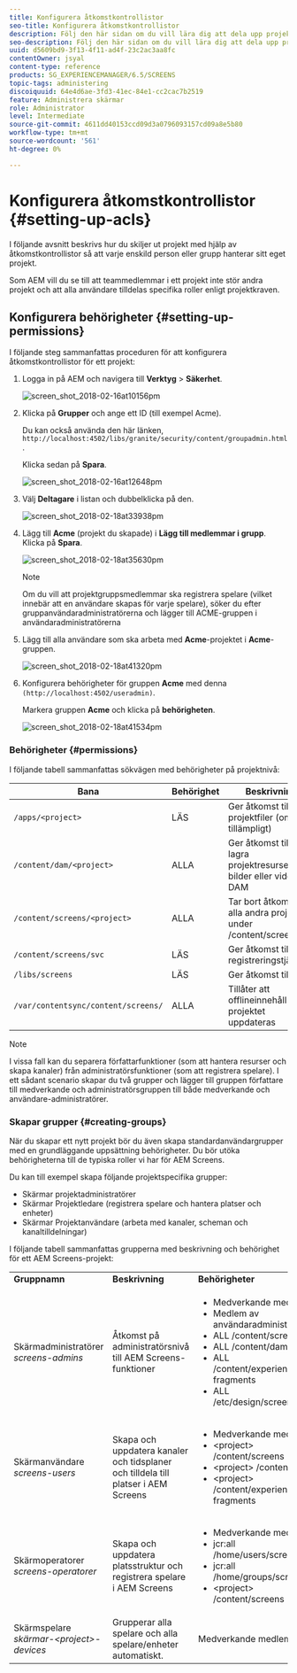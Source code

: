 ```yaml
---
title: Konfigurera åtkomstkontrollistor
seo-title: Konfigurera åtkomstkontrollistor
description: Följ den här sidan om du vill lära dig att dela upp projekt med hjälp av åtkomstkontrollistor så att varje enskild person eller grupp hanterar sitt eget projekt.
seo-description: Följ den här sidan om du vill lära dig att dela upp projekt med hjälp av åtkomstkontrollistor så att varje enskild person eller grupp hanterar sitt eget projekt.
uuid: d5609bd9-3f13-4f11-ad4f-23c2ac3aa8fc
contentOwner: jsyal
content-type: reference
products: SG_EXPERIENCEMANAGER/6.5/SCREENS
topic-tags: administering
discoiquuid: 64e4d6ae-3fd3-41ec-84e1-cc2cac7b2519
feature: Administrera skärmar
role: Administrator
level: Intermediate
source-git-commit: 4611dd40153ccd09d3a0796093157cd09a8e5b80
workflow-type: tm+mt
source-wordcount: '561'
ht-degree: 0%

---
```



# Konfigurera åtkomstkontrollistor {#setting-up-acls}

I följande avsnitt beskrivs hur du skiljer ut projekt med hjälp av åtkomstkontrollistor så att varje enskild person eller grupp hanterar sitt eget projekt.

Som AEM vill du se till att teammedlemmar i ett projekt inte stör andra projekt och att alla användare tilldelas specifika roller enligt projektkraven.

## Konfigurera behörigheter {#setting-up-permissions}

I följande steg sammanfattas proceduren för att konfigurera åtkomstkontrollistor för ett projekt:

1. Logga in på AEM och navigera till **Verktyg** > **Säkerhet**.

   ![screen_shot_2018-02-16at10156pm](assets/screen_shot_2018-02-16at10156pm.png)

1. Klicka på **Grupper** och ange ett ID (till exempel Acme).

   Du kan också använda den här länken, `http://localhost:4502/libs/granite/security/content/groupadmin.html`.

   Klicka sedan på **Spara**.

   ![screen_shot_2018-02-16at12648pm](assets/screen_shot_2018-02-16at12648pm.png)

1. Välj **Deltagare** i listan och dubbelklicka på den.

   ![screen_shot_2018-02-18at33938pm](assets/screen_shot_2018-02-18at33938pm.png)

1. Lägg till **Acme** (projekt du skapade) i **Lägg till medlemmar i grupp**. Klicka på **Spara**.

   ![screen_shot_2018-02-18at35630pm](assets/screen_shot_2018-02-18at35630pm.png)

   >[!NOTE]
   >
   >Om du vill att projektgruppsmedlemmar ska registrera spelare (vilket innebär att en användare skapas för varje spelare), söker du efter gruppanvändaradministratörerna och lägger till ACME-gruppen i användaradministratörerna

1. Lägg till alla användare som ska arbeta med **Acme**-projektet i **Acme**-gruppen.

   ![screen_shot_2018-02-18at41320pm](assets/screen_shot_2018-02-18at41320pm.png)

1. Konfigurera behörigheter för gruppen **Acme** med denna `(http://localhost:4502/useradmin)`.

   Markera gruppen **Acme** och klicka på **behörigheten**.

   ![screen_shot_2018-02-18at41534pm](assets/screen_shot_2018-02-18at41534pm.png)

### Behörigheter {#permissions}

I följande tabell sammanfattas sökvägen med behörigheter på projektnivå:

| **Bana** | **Behörighet** | **Beskrivning** |
|---|---|---|
| `/apps/<project>` | LÄS | Ger åtkomst till projektfiler (om tillämpligt) |
| `/content/dam/<project>` | ALLA | Ger åtkomst till att lagra projektresurser som bilder eller video i DAM |
| `/content/screens/<project>` | ALLA | Tar bort åtkomst till alla andra projekt under /content/screens |
| `/content/screens/svc` | LÄS | Ger åtkomst till registreringstjänsten |
| `/libs/screens` | LÄS | Ger åtkomst till DCC |
| `/var/contentsync/content/screens/` | ALLA | Tillåter att offlineinnehåll för projektet uppdateras |

>[!NOTE]
>
>I vissa fall kan du separera författarfunktioner (som att hantera resurser och skapa kanaler) från administratörsfunktioner (som att registrera spelare). I ett sådant scenario skapar du två grupper och lägger till gruppen författare till medverkande och administratörsgruppen till både medverkande och användare-administratörer.

### Skapar grupper {#creating-groups}

När du skapar ett nytt projekt bör du även skapa standardanvändargrupper med en grundläggande uppsättning behörigheter. Du bör utöka behörigheterna till de typiska roller vi har för AEM Screens.

Du kan till exempel skapa följande projektspecifika grupper:

* Skärmar projektadministratörer
* Skärmar Projektledare (registrera spelare och hantera platser och enheter)
* Skärmar Projektanvändare (arbeta med kanaler, scheman och kanaltilldelningar)

I följande tabell sammanfattas grupperna med beskrivning och behörighet för ett AEM Screens-projekt:

<table>
 <tbody>
  <tr>
   <td><strong>Gruppnamn</strong></td>
   <td><strong>Beskrivning</strong></td>
   <td><strong>Behörigheter</strong></td>
  </tr>
  <tr>
   <td>Skärmadministratörer<br /> <em>screens-admins</em></td>
   <td>Åtkomst på administratörsnivå till AEM Screens-funktioner</td>
   <td>
    <ul>
     <li>Medverkande medlem</li>
     <li>Medlem av användaradministratörer</li>
     <li>ALL /content/screens</li>
     <li>ALL /content/dam</li>
     <li>ALL /content/experience-fragments</li>
     <li>ALL /etc/design/screens</li>
    </ul> </td>
  </tr>
  <tr>
   <td>Skärmanvändare<br /> <em>screens-users</em></td>
   <td>Skapa och uppdatera kanaler och tidsplaner och tilldela till platser i AEM Screens</td>
   <td>
    <ul>
     <li>Medverkande medlem</li>
     <li>&lt;project&gt; /content/screens</li>
     <li>&lt;project&gt; /content/dam</li>
     <li>&lt;project&gt; /content/experience-fragments</li>
    </ul> </td>
  </tr>
  <tr>
   <td>Skärmoperatorer<br /> <em>screens-operatorer</em></td>
   <td>Skapa och uppdatera platsstruktur och registrera spelare i AEM Screens</td>
   <td>
    <ul>
     <li>Medverkande medlem</li>
     <li>jcr:all /home/users/screens</li>
     <li>jcr:all /home/groups/screens</li>
     <li>&lt;project&gt; /content/screens</li>
    </ul> </td>
  </tr>
  <tr>
   <td>Skärmspelare<br /> <em>skärmar-&lt;project&gt;-devices</em></td>
   <td>Grupperar alla spelare och alla spelare/enheter automatiskt.</td>
   <td><p> Medverkande medlem</p> </td>
  </tr>
 </tbody>
</table>

